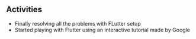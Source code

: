 ## Activities
- Finally resolving all the problems with FLutter setup
- Started playing with Flutter using an interactive tutorial made by Google

